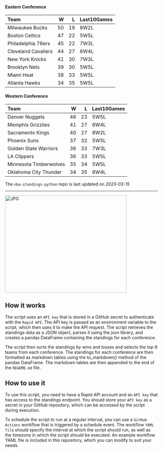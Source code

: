 #### Eastern Conference

| Team                |   W |   L | Last10Games   |
|:--------------------|----:|----:|:--------------|
| Milwaukee Bucks     |  50 |  19 | 8W2L          |
| Boston Celtics      |  47 |  22 | 5W5L          |
| Philadelphia 76ers  |  45 |  22 | 7W3L          |
| Cleveland Cavaliers |  44 |  27 | 6W4L          |
| New York Knicks     |  41 |  30 | 7W3L          |
| Brooklyn Nets       |  39 |  30 | 5W5L          |
| Miami Heat          |  38 |  33 | 5W5L          |
| Atlanta Hawks       |  34 |  35 | 5W5L          |

#### Western Conference

| Team                   |   W |   L | Last10Games   |
|:-----------------------|----:|----:|:--------------|
| Denver Nuggets         |  46 |  23 | 5W5L          |
| Memphis Grizzlies      |  41 |  27 | 6W4L          |
| Sacramento Kings       |  40 |  27 | 8W2L          |
| Phoenix Suns           |  37 |  32 | 5W5L          |
| Golden State Warriors  |  36 |  33 | 7W3L          |
| LA Clippers            |  36 |  33 | 5W5L          |
| Minnesota Timberwolves |  35 |  34 | 5W5L          |
| Oklahoma City Thunder  |  34 |  35 | 6W4L          |

The `nba-standings-python` repo is last updated on *2023-03-15*

---
<img alt="JPG" src="https://www.logodesignlove.com/images/classic/nba-logo.jpg" width="400" height="320" />

## How it works
The script uses an `API key` that is stored in a GitHub secret to authenticate with the `Rapid API`. The API key is passed as an environment variable to the script, which then uses it to make the API request. The script retrieves the standings data as a JSON object, parses it using the json library, and creates a pandas DataFrame containing the standings for each conference.

The script then sorts the standings by wins and losses and selects the top 8 teams from each conference. The standings for each conference are then formatted as markdown tables using the to_markdown() method of the pandas DataFrame. The markdown tables are then appended to the end of the `README.md` file.

## How to use it
To use this script, you need to have a Rapid API account and an `API key` that has access to the standings endpoint. You should store your `API key` as a secret in your GitHub repository, which can be accessed by the script during execution.

To schedule the script to run at a regular interval, you can use a `GitHub Actions` workflow that is triggered by a schedule event. The workflow `YAML file` should specify the interval at which the script should run, as well as the timezone in which the script should be executed. An example workflow YAML file is included in this repository, which you can modify to suit your needs.

